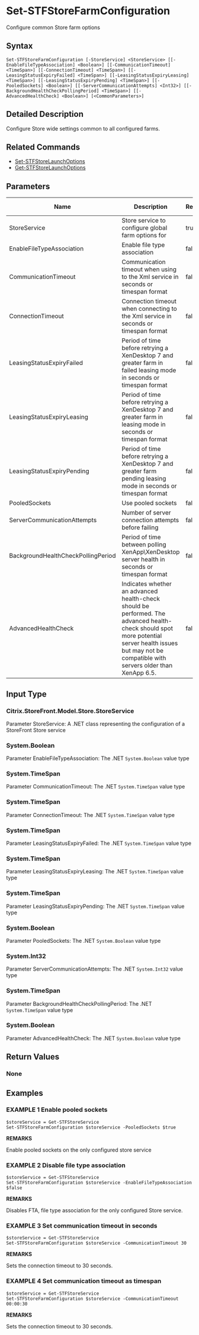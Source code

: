 ﻿# Set-STFStoreFarmConfiguration

Configure common Store farm options

## Syntax

```
Set-STFStoreFarmConfiguration [-StoreService] <StoreService> [[-EnableFileTypeAssociation] <Boolean>] [[-CommunicationTimeout] <TimeSpan>] [[-ConnectionTimeout] <TimeSpan>] [[-LeasingStatusExpiryFailed] <TimeSpan>] [[-LeasingStatusExpiryLeasing] <TimeSpan>] [[-LeasingStatusExpiryPending] <TimeSpan>] [[-PooledSockets] <Boolean>] [[-ServerCommunicationAttempts] <Int32>] [[-BackgroundHealthCheckPollingPeriod] <TimeSpan>] [[-AdvancedHealthCheck] <Boolean>] [<CommonParameters>]
```

## Detailed Description

Configure Store wide settings common to all configured farms.

## Related Commands

* [Set-STFStoreLaunchOptions](Set-STFStoreLaunchOptions.md)
* [Get-STFStoreLaunchOptions](Get-STFStoreLaunchOptions.md)

## Parameters

| Name   | Description | Required? | Pipeline Input | Default Value |
| --- | --- | --- | --- | --- |
|StoreService|Store service to configure global farm options for|true|true (ByValue)| |
|EnableFileTypeAssociation|Enable file type association|false|false| |
|CommunicationTimeout|Communication timeout when using to the Xml service in seconds or timespan format|false|false| |
|ConnectionTimeout|Connection timeout when connecting to the Xml service in seconds or timespan format|false|false| |
|LeasingStatusExpiryFailed|Period of time before retrying a XenDesktop 7 and greater farm in failed leasing mode in seconds or timespan format|false|false| |
|LeasingStatusExpiryLeasing|Period of time before retrying a XenDesktop 7 and greater farm in leasing mode in seconds or timespan format|false|false| |
|LeasingStatusExpiryPending|Period of time before retrying a XenDesktop 7 and greater farm pending leasing mode in seconds or timespan format|false|false| |
|PooledSockets|Use pooled sockets|false|false| |
|ServerCommunicationAttempts|Number of server connection attempts before failing|false|false| |
|BackgroundHealthCheckPollingPeriod|Period of time between polling XenApp\XenDesktop server health in seconds or timespan format|false|false| |
|AdvancedHealthCheck|Indicates whether an advanced health-check should be performed. The advanced health-check should spot more potential server health issues but may not be compatible with servers older than XenApp 6.5.|false|false| |

## Input Type

### Citrix.StoreFront.Model.Store.StoreService

Parameter StoreService: A .NET class representing the configuration of a StoreFront Store service

### System.Boolean

Parameter EnableFileTypeAssociation: The .NET `System.Boolean` value type

### System.TimeSpan

Parameter CommunicationTimeout: The .NET `System.TimeSpan` value type

### System.TimeSpan

Parameter ConnectionTimeout: The .NET `System.TimeSpan` value type

### System.TimeSpan

Parameter LeasingStatusExpiryFailed: The .NET `System.TimeSpan` value type

### System.TimeSpan

Parameter LeasingStatusExpiryLeasing: The .NET `System.TimeSpan` value type

### System.TimeSpan

Parameter LeasingStatusExpiryPending: The .NET `System.TimeSpan` value type

### System.Boolean

Parameter PooledSockets: The .NET `System.Boolean` value type

### System.Int32

Parameter ServerCommunicationAttempts: The .NET `System.Int32` value type

### System.TimeSpan

Parameter BackgroundHealthCheckPollingPeriod: The .NET `System.TimeSpan` value type

### System.Boolean

Parameter AdvancedHealthCheck: The .NET `System.Boolean` value type

## Return Values

### None

## Examples

### EXAMPLE 1 Enable pooled sockets

```
$storeService = Get-STFStoreService
Set-STFStoreFarmConfiguration $storeService -PooledSockets $true
```

**REMARKS**

Enable pooled sockets on the only configured store service

### EXAMPLE 2 Disable file type association

```
$storeService = Get-STFStoreService
Set-STFStoreFarmConfiguration $storeService -EnableFileTypeAssociation $false
```

**REMARKS**

Disables FTA, file type association for the only configured Store service.

### EXAMPLE 3 Set communication timeout in seconds

```
$storeService = Get-STFStoreService
Set-STFStoreFarmConfiguration $storeService -CommunicationTimeout 30
```

**REMARKS**

Sets the connection timeout to 30 seconds.

### EXAMPLE 4 Set communication timeout as timespan

```
$storeService = Get-STFStoreService
Set-STFStoreFarmConfiguration $storeService -CommunicationTimeout 00:00:30
```

**REMARKS**

Sets the connection timeout to 30 seconds.
